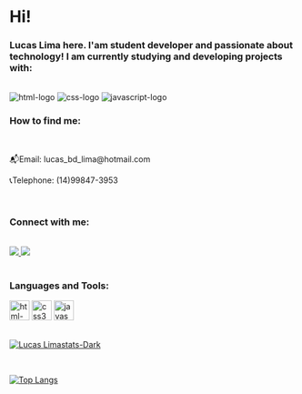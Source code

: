 <h1>Hi!</h1>

<h3>Lucas Lima here. I'am student developer and passionate about technology! I am currently studying and developing projects with:</h3>
  <br>
  <img src="https://img.shields.io/badge/HTML-239120?style=for-the-badge&logo=html5&logoColor=white" alt="html-logo" />
  <img src="https://img.shields.io/badge/CSS3-1572B6?style=for-the-badge&logo=css3&logoColor=white" alt="css-logo" />
  <img src="https://img.shields.io/badge/JavaScript-F7DF1E?style=for-the-badge&logo=javascript&logoColor=black" alt="javascript-logo" />
<br>
<h3>How to find me:</h3>
<br>
<p>📬Email: lucas_bd_lima@hotmail.com</p>
<p>📞Telephone: (14)99847-3953</p>
<br>
<h3>Connect with me:</h3>
<br>
<a href="https://www.linkedin.com/in/lucas-lima-3086632a7/"> <img src="https://img.shields.io/badge/LinkedIn-0077B5?style=for-the-badge&logo=linkedin&logoColor=white"/> </a>
<a href="https://www.instagram.com/_lucasbdlima_/"> <img src="https://img.shields.io/badge/Instagram-E4405F?style=for-the-badge&logo=instagram&logoColor=white"/> </a>
<br>
<br>
<h3>Languages and Tools:</h3>
<section>
    <img width="35" height="35" src="https://img.icons8.com/color/48/html-5--v1.png" alt="html-5--v1"/> 
    <img width="35" height="35" src="https://img.icons8.com/fluency/48/css3.png" alt="css3"/>
    <img width="35" height="35" src="https://img.icons8.com/color/48/javascript--v1.png" alt="javascript--v1"/>
</section>
<br>

[![Lucas Limastats-Dark](https://github-readme-stats.vercel.app/api?username=LucasbdLima&show_icons=true&theme=dark#gh-dark-mode-only)](https://github.com/anuraghazra/github-readme-stats#gh-dark-mode-only)


<br>

[![Top Langs](https://github-readme-stats.vercel.app/api/top-langs/?username=LucasbdLima)](https://github.com/anuraghazra/github-readme-stats)


